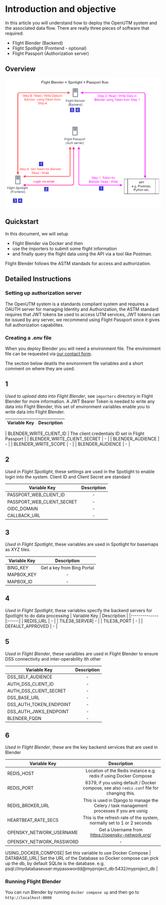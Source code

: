 # Introduction and objective
In this article you will understand how to deploy the OpenUTM system and the associated data flow. There are really three pieces of software that required: 
- Flight Blender (Backend)
- Flight Spotlight (Frontend - optional)
- Flight Passport (Authorization server)

## Overview
![openutm-flow](images/openutm-data-flow.png)

## Quickstart 

In this document, we will setup 
- Flight Blender via Docker and then 
- use the importers to submit some flight information 
- and finally query the flight data using the API via a tool like Postman. 

Flight Blender follows the ASTM standads for access and authorization.


## Detailed Instructions

### Setting up authorization server 
The OpenUTM system is a standards compliant system and requires a OAUTH server for managing Identity and Authorization, the ASTM standard requires that JWT tokens be used to access UTM services, JWT tokens can be issued by any server, we recommend using Flight Passport since it gives full authorization capabilites.

### Creating a .env file 
When you deploy Blender you will need a environment file. The environment file can be requested via [our contact form](https://www.openskies.sh/#contact).

The section below deatils the environment file variables and a short comment on where they are used. 

## __1__
*Used to upload data into Flight Blender*, see `importers` directory in Flight Blender for more information. A JWT Bearer Token is needed to write any data into Flight Blender, this set of environment variables enable you to write data into Flight Blender.

| Variable Key | Description |
|--------------|:-----:|

| BLENDER_WRITE_CLIENT_ID | The client credentials ID set in Flight Passport |
| BLENDER_WRITE_CLIENT_SECRET | - |
| BLENDER_AUDIENCE | - |
| BLENDER_WRITE_SCOPE | - |
| BLENDER_AUDIENCE | - |

## __2__
*Used in Flight Spotlight*, these settings are used in the Spotlight to enable login into the system. Client ID and Client Secret are standard 

| Variable Key | Description |
|--------------|:-----:|
| PASSPORT_WEB_CLIENT_ID | - |
| PASSPORT_WEB_CLIENT_SECRET| - |
| OIDC_DOMAIN | - |
| CALLBACK_URL | - |

## __3__
*Used in Flight Spotlight*, these variables are used in Spotlight for basemaps as XYZ tiles.

| Variable Key | Description |
|--------------|:-----:|
| BING_KEY | Get a key from Bing Portal |
| MAPBOX_KEY| - |
| MAPBOX_ID | - |

## __4__
*Used in Flight Spotlight*, these variables specify the backend servers for Spotlight to do data processing
| Variable Key | Description |
|--------------|:-----:|
| REDIS_URL | - |
| TILE38_SERVER| - |
| TILE38_PORT | - |
| DEFAULT_APPROVED | - |

## __5__
*Used in Flight Blender*, these varialbles are used in Flight Blender to ensure DSS connectivity and inter-operability ith other 

| Variable Key | Description |
|--------------|:-----:|
| DSS_SELF_AUDIENCE | - |
| AUTH_DSS_CLIENT_ID| - |
| AUTH_DSS_CLIENT_SECRET | - |
| DSS_BASE_URL | - |
| DSS_AUTH_TOKEN_ENDPOINT | - |
| DSS_AUTH_JWKS_ENDPOINT | - |
| BLENDER_FQDN | - |

## __6__
*Used in Flight Blender*, these are the key backend services that are used in Blender 

| Variable Key | Description |
|--------------|:-----:|
| REDIS_HOST | Location of the Redis instance e.g. redis if using Docker Compose |
| REDIS_PORT| 6379, if you using default / Docker compose, see also `redis.conf` file for changing this. |
| REDIS_BROKER_URL | This is used in Django to manage the Celery / task management processes if you are usnig  |
| HEARTBEAT_RATE_SECS | This is the refresh rate of the system, normally set to 1 or 2 seconds |
| OPENSKY_NETWORK_USERNAME | Get a Username from https://opensky-network.org/ |
| OPENSKY_NETWORK_PASSWORD | - |

USING_DOCKER_COMPOSE| Set this variable to use Docker Compose |
DATABASE_URL| Set the URL of the Database so Docker compose can pick up the db, by default SQLite is the database. e.g. psql://mydatabaseuser:mypasswordd@myproject_db:5432/myproject_db |

### Running Flight Blender
You can run Blender by running `docker compose up` and then go to `http://localhost:8000`